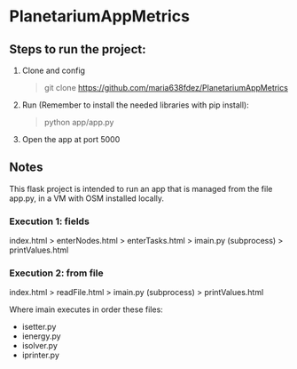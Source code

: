 # PlanetariumAppMetrics

## Steps to run the project:
1. Clone and config
   > git clone https://github.com/maria638fdez/PlanetariumAppMetrics
3. Run (Remember to install the needed libraries with pip install):
   > python app/app.py 
4. Open the app at port 5000

## Notes
This flask project is intended to run an app that is managed from the file app.py, in a VM with OSM installed locally.
### Execution 1: fields
index.html > enterNodes.html > enterTasks.html > imain.py (subprocess) > printValues.html
### Execution 2: from file
index.html > readFile.html > imain.py (subprocess) > printValues.html

Where imain executes in order these files:
- isetter.py
- ienergy.py
- isolver.py
- iprinter.py
